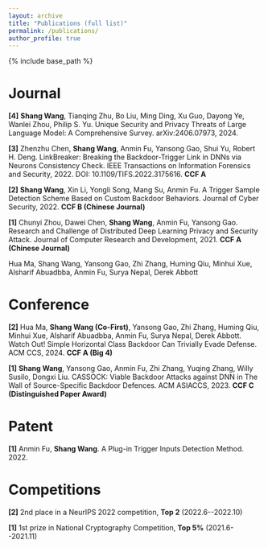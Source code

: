 ```yaml
---
layout: archive
title: "Publications (full list)"
permalink: /publications/
author_profile: true
---
```



{% include base_path %}

Journal
======
**[4]** **Shang Wang**, Tianqing Zhu, Bo Liu, Ming Ding, Xu Guo, Dayong Ye, Wanlei Zhou, Philip S. Yu. Unique Security and Privacy Threats of Large Language Model: A Comprehensive Survey. arXiv:2406.07973, 2024.

**[3]** Zhenzhu Chen, **Shang Wang**, Anmin Fu, Yansong Gao, Shui Yu, Robert H. Deng. LinkBreaker: Breaking the Backdoor-Trigger Link in DNNs via Neurons Consistency Check. IEEE Transactions on Information Forensics and Security, 2022. DOI: 10.1109/TIFS.2022.3175616. **CCF A**

**[2]** **Shang Wang**, Xin Li, Yongli Song, Mang Su, Anmin Fu. A Trigger Sample Detection Scheme Based on Custom Backdoor Behaviors. Journal of Cyber Security, 2022. **CCF B (Chinese Journal)**

**[1]** Chunyi Zhou, Dawei Chen, **Shang Wang**, Anmin Fu, Yansong Gao. Research and Challenge of Distributed Deep Learning Privacy and Security Attack. Journal of Computer Research and Development, 2021. **CCF A (Chinese Journal)**

Hua Ma, Shang Wang, Yansong Gao, Zhi Zhang, Huming Qiu, Minhui Xue, Alsharif Abuadbba, Anmin Fu, Surya Nepal, Derek Abbott

Conference
======
**[2]** Hua Ma, **Shang Wang (Co-First)**, Yansong Gao, Zhi Zhang, Huming Qiu, Minhui Xue, Alsharif Abuadbba, Anmin Fu, Surya Nepal, Derek Abbott. Watch Out! Simple Horizontal Class Backdoor Can Trivially Evade Defense. ACM CCS, 2024. **CCF A (Big 4)**

**[1]** **Shang Wang**, Yansong Gao, Anmin Fu, Zhi Zhang, Yuqing Zhang, Willy Susilo, Dongxi Liu. CASSOCK: Viable Backdoor Attacks against DNN in The Wall of Source-Specific Backdoor Defences. ACM ASIACCS, 2023. **CCF C (Distinguished Paper Award)**

Patent
======
**[1]** Anmin Fu, **Shang Wang**. A Plug-in Trigger Inputs Detection Method. 2022.

Competitions
======
**[2]** 2nd place in a NeurIPS 2022 competition, **Top 2** (2022.6--2022.10)

**[1]** 1st prize in National Cryptography Competition, **Top 5%** (2021.6--2021.11) 
